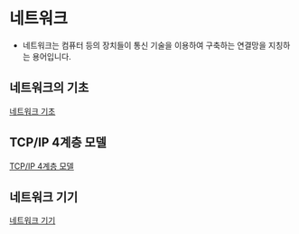 네트워크
=
- 네트워크는 컴퓨터 등의 장치들이 통신 기술을 이용하여 구축하는 연결망을 지칭하는 용어입니다.

네트워크의 기초
-
[네트워크 기초](Network_basic.md)

TCP/IP 4계층 모델
-
[TCP/IP 4계층 모델](TCP_IP.md)

네트워크 기기
-
[네트워크 기기](NetworkDevice.md)